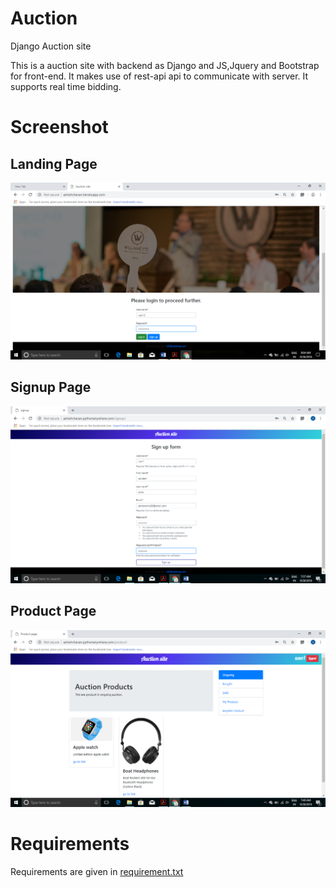 # Auction
Django Auction site

This is a auction site with backend as Django and JS,Jquery and Bootstrap for front-end.
It makes use of rest-api api to communicate with server.
It supports real time bidding.

# Screenshot
## Landing Page
![Landing Page](https://github.com/AshishChavan98/auction/blob/master/screenshots/LandingPage.png)

## Signup Page
![Landing Page](https://github.com/AshishChavan98/auction/blob/master/screenshots/SignupPage.png)

## Product Page
![Landing Page](https://github.com/AshishChavan98/auction/blob/master/screenshots/productPage.png)

# Requirements

Requirements are given in [requirement.txt](requirement.txt)

